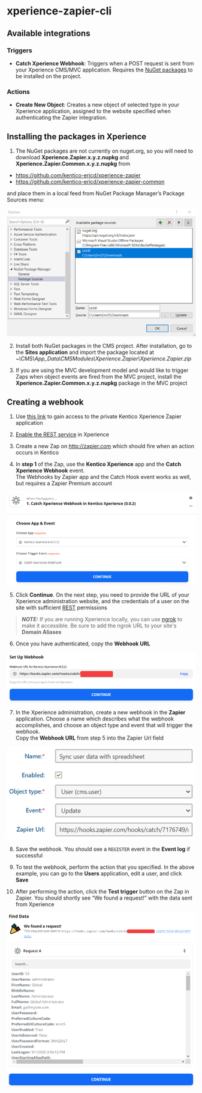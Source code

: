 # xperience-zapier-cli

## Available integrations

### Triggers

- __Catch Xperience Webhook__: Triggers when a POST request is sent from your Xperience CMS/MVC application. Requires the [NuGet packages](#installing-the-packages-in-xperience) to be installed on the project.

### Actions

- __Create New Object__: Creates a new object of selected type in your Xperience application, assigned to the website specified when authenticating the Zapier integration.

## Installing the packages in Xperience
1. The NuGet packages are not currently on nuget.org, so you will need to download __Xperience.Zapier.x.y.z.nupkg__ and __Xperience.Zapier.Common.x.y.z.nupkg__ from

- https://github.com/kentico-ericd/xperience-zapier
- https://github.com/kentico-ericd/xperience-zapier-common

and place them in a local feed from NuGet Package Manager’s Package Sources menu:

![nuget](/assets/nuget.png)

2. Install both NuGet packages in the CMS project. After installation, go to the __Sites application__ and import the package located at _~\CMS\App_Data\CMSModules\Xperience.Zapier\Xperience.Zapier.zip_

3. If you are using the MVC development model and would like to trigger Zaps when object events are fired from the MVC project, install the __Xperience.Zapier.Common.x.y.z.nupkg__ package in the MVC project

## Creating a webhook

1. Use [this link](https://zapier.com/developer/public-invite/116683/ea4735596915584316f39c38181796d1/) to gain access to the private Kentico Xperience Zapier application

2. [Enable the REST service](https://docs.kentico.com/k12sp/integrating-3rd-party-systems/kentico-rest-service/configuring-the-rest-service) in Xperience

3. Create a new Zap on http://zapier.com which should fire when an action occurs in Kentico

4. In __step 1__ of the Zap, use the __Kentico Xperience__ app and the __Catch Xperience Webhook__ event.  
The Webhooks by Zapier app and the Catch Hook event works as well, but requires a Zapier Premium account

![selectapp](/assets/selectapp.png)

5. Click __Continue__. On the next step, you need to provide the URL of your Xperience administration website, and the credentials of a user on the site with sufficient [REST](https://docs.kentico.com/k12sp/integrating-3rd-party-systems/kentico-rest-service) permissions

> **_NOTE:_**  If you are running Xperience locally, you can use [ngrok](https://ngrok.com/) to make it accessible. Be sure to add the ngrok URL to your site's __Domain Aliases__

6. Once you have authenticated, copy the __Webhook URL__

![zapurl](/assets/zapurl.png)

7. In the Xperience administration, create a new webhook in the __Zapier__ application. Choose a name which describes what the webhook accomplishes, and choose an object type and event that will trigger the webhook.  
Copy the __Webhook URL__ from step 5 into the Zapier Url field

![newwebhook](/assets/newwebhook.png)

8. Save the webhook. You should see a `REGISTER` event in the __Event log__ if successful

9. To test the webhook, perform the action that you specified. In the above example, you can go to the __Users__ application, edit a user, and click __Save__

10. After performing the action, click the __Test trigger__ button on the Zap in Zapier. You should shortly see “We found a request!” with the data sent from Xperience

![testtrigger](/assets/testtrigger.png)
